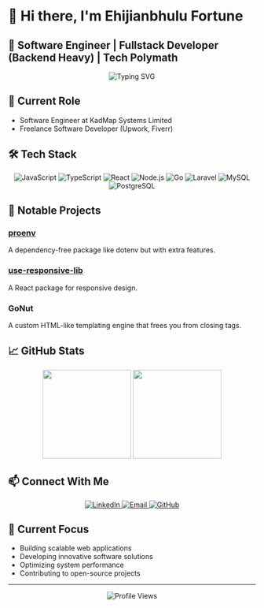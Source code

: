 # 👋 Hi there, I'm Ehijianbhulu Fortune

## 🚀 Software Engineer | Fullstack Developer (Backend Heavy) | Tech Polymath

<div align="center">
  <img src="https://readme-typing-svg.herokuapp.com?font=Fira+Code&pause=1000&color=2D9EF7&center=true&vCenter=true&width=435&lines=Building+scalable+web+applications;Creating+innovative+software+solutions;Optimizing+system+performance" alt="Typing SVG" />
</div>

## 💼 Current Role
- Software Engineer at KadMap Systems Limited
- Freelance Software Developer (Upwork, Fiverr)

## 🛠️ Tech Stack

<div align="center">
  <img src="https://img.shields.io/badge/JavaScript-F7DF1E?style=for-the-badge&logo=javascript&logoColor=black" alt="JavaScript" />
  <img src="https://img.shields.io/badge/TypeScript-007ACC?style=for-the-badge&logo=typescript&logoColor=white" alt="TypeScript" />
  <img src="https://img.shields.io/badge/React-20232A?style=for-the-badge&logo=react&logoColor=61DAFB" alt="React" />
  <img src="https://img.shields.io/badge/Node.js-43853D?style=for-the-badge&logo=node.js&logoColor=white" alt="Node.js" />
  <img src="https://img.shields.io/badge/Go-00ADD8?style=for-the-badge&logo=go&logoColor=white" alt="Go" />
  <img src="https://img.shields.io/badge/Laravel-FF2D20?style=for-the-badge&logo=laravel&logoColor=white" alt="Laravel" />
  <img src="https://img.shields.io/badge/MySQL-4479A1?style=for-the-badge&logo=mysql&logoColor=white" alt="MySQL" />
  <img src="https://img.shields.io/badge/PostgreSQL-316192?style=for-the-badge&logo=postgresql&logoColor=white" alt="PostgreSQL" />
</div>

## 🌟 Notable Projects

### [proenv](https://github.com/fortuneehis/proenv)
A dependency-free package like dotenv but with extra features.

### [use-responsive-lib](https://github.com/fortuneehis/use-responsive)
A React package for responsive design.

### GoNut
A custom HTML-like templating engine that frees you from closing tags.

## 📈 GitHub Stats

<div align="center">
  <img height="180em" src="https://github-readme-stats.vercel.app/api?username=fortuneehis&show_icons=true&theme=radical&include_all_commits=true&count_private=true"/>
  <img height="180em" src="https://github-readme-stats.vercel.app/api/top-langs/?username=fortuneehis&layout=compact&langs_count=7&theme=radical"/>
</div>

## 📫 Connect With Me

<div align="center">
  <a href="https://linkedin.com/in/fortuneehis">
    <img src="https://img.shields.io/badge/LinkedIn-0077B5?style=for-the-badge&logo=linkedin&logoColor=white" alt="LinkedIn" />
  </a>
  <a href="mailto:ehijianbhulufortune@gmail.com">
    <img src="https://img.shields.io/badge/Email-D14836?style=for-the-badge&logo=gmail&logoColor=white" alt="Email" />
  </a>
  <a href="https://github.com/fortuneehis">
    <img src="https://img.shields.io/badge/GitHub-100000?style=for-the-badge&logo=github&logoColor=white" alt="GitHub" />
  </a>
</div>

## 🎯 Current Focus
- Building scalable web applications
- Developing innovative software solutions
- Optimizing system performance
- Contributing to open-source projects

---
<div align="center">
  <img src="https://komarev.com/ghpvc/?username=fortuneehis&color=blueviolet" alt="Profile Views" />
</div> 

